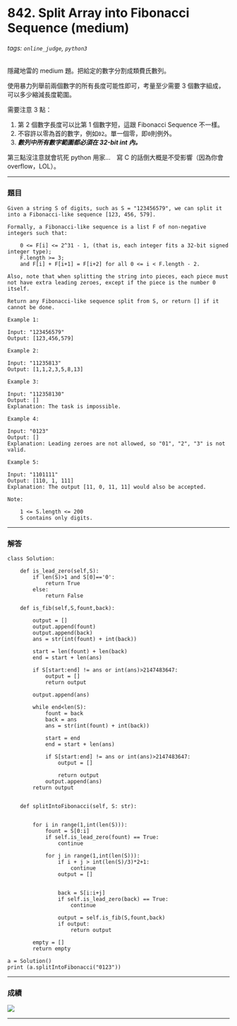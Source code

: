 # 842. Split Array into Fibonacci Sequence (medium)
###### tags: `online_judge`, `python3`

隱藏地雷的 medium 題。把給定的數字分割成類費氏數列。

使用暴力列舉前兩個數字的所有長度可能性即可，考量至少需要 3 個數字組成，可以多少縮減長度範圍。

需要注意 3 點：

1. 第 2 個數字長度可以比第 1 個數字短，這跟 Fibonacci Sequence 不一樣。
2. 不容許以零為首的數字，例如```02```。單一個零，即```0```則例外。
3. ***數列中所有數字範圍都必須在 32-bit int 內。***

第三點沒注意就會坑死 python 用家...　寫 C 的話倒大概是不受影響（因為你會 overflow，LOL）。


---
### 題目
```
Given a string S of digits, such as S = "123456579", we can split it into a Fibonacci-like sequence [123, 456, 579].

Formally, a Fibonacci-like sequence is a list F of non-negative integers such that:

    0 <= F[i] <= 2^31 - 1, (that is, each integer fits a 32-bit signed integer type);
    F.length >= 3;
    and F[i] + F[i+1] = F[i+2] for all 0 <= i < F.length - 2.

Also, note that when splitting the string into pieces, each piece must not have extra leading zeroes, except if the piece is the number 0 itself.

Return any Fibonacci-like sequence split from S, or return [] if it cannot be done.

Example 1:

Input: "123456579"
Output: [123,456,579]

Example 2:

Input: "11235813"
Output: [1,1,2,3,5,8,13]

Example 3:

Input: "112358130"
Output: []
Explanation: The task is impossible.

Example 4:

Input: "0123"
Output: []
Explanation: Leading zeroes are not allowed, so "01", "2", "3" is not valid.

Example 5:

Input: "1101111"
Output: [110, 1, 111]
Explanation: The output [11, 0, 11, 11] would also be accepted.

Note:

    1 <= S.length <= 200
    S contains only digits.

```

---

### 解答
```python=
class Solution:
    
    def is_lead_zero(self,S):
        if len(S)>1 and S[0]=='0':
            return True
        else:
            return False
		
    def is_fib(self,S,fount,back):
        
        output = []
        output.append(fount)
        output.append(back)
        ans = str(int(fount) + int(back))
        
        start = len(fount) + len(back)
        end = start + len(ans)
        
        if S[start:end] != ans or int(ans)>2147483647:
            output = []
            return output
        
        output.append(ans)
        
        while end<len(S):
            fount = back
            back = ans
            ans = str(int(fount) + int(back))

            start = end
            end = start + len(ans)

            if S[start:end] != ans or int(ans)>2147483647:
                output = []

                return output
            output.append(ans)
        return output
            
    
    def splitIntoFibonacci(self, S: str):
        
        
        for i in range(1,int(len(S))):
            fount = S[0:i]
            if self.is_lead_zero(fount) == True:
                continue
				
            for j in range(1,int(len(S))):
                if i + j > int(len(S)/3)*2+1:
                    continue
                output = []

				
                back = S[i:i+j]
                if self.is_lead_zero(back) == True:
                    continue
                
                output = self.is_fib(S,fount,back)
                if output:
                    return output
		
        empty = []
        return empty
        
a = Solution()
print (a.splitIntoFibonacci("0123"))
```

---

### 成績

![](https://i.imgur.com/oGo3ozy.png)

---